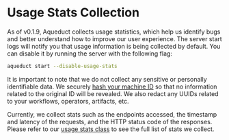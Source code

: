 # Usage Stats Collection

As of v0.1.9, Aqueduct collects usage statistics, which help us identify bugs and better understand
how to improve our user experience. The server start logs will notify you that usage information is
being collected by default. You can disable it by running the server with the following flag:

```bash
aqueduct start --disable-usage-stats
```

It is important to note that we do not collect any sensitive or personally identifiable data. We securely
[hash your machine ID](https://github.com/denisbrodbeck/machineid) so that no information related to the original ID will be revealed. We also redact
any UUIDs related to your workflows, operators, artifacts, etc.

Currently, we collect stats such as the endpoints accessed, the timestamp and latency of the requests, and
the HTTP status code of the responses.
Please refer to our [usage stats class](https://github.com/aqueducthq/aqueduct/blob/main/src/golang/cmd/server/middleware/usage/models.go) to see the full list of stats we collect.